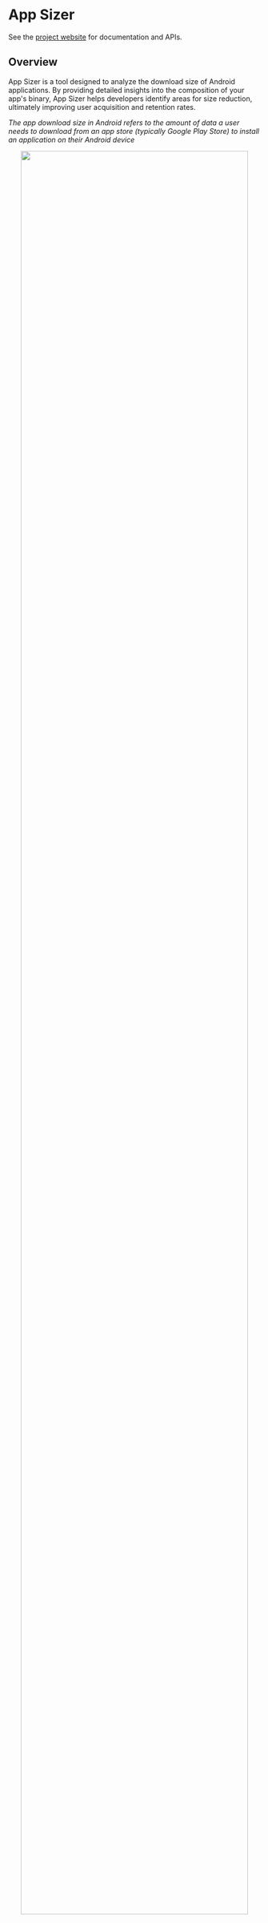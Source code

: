 # App Sizer
See the [project website][app_sizer_website] for documentation and APIs.

## Overview
App Sizer is a tool designed to analyze the download size of Android applications. By providing detailed insights into the composition of your app's binary, App Sizer helps developers identify areas for size reduction, ultimately improving user acquisition and retention rates.

*The app download size in Android refers to the amount of data a user needs to download from an app store (typically Google Play Store) to install an application on their Android device*

<p align="center">
<img src="./docs/images/dashboard.gif" width="95%">
</p>

## Key Features

App Sizer offers comprehensive analysis including:

1. Total app download size
2. Detailed size breakdown
3. Size contribution by teams
4. Module-wise size contribution
5. Size contribution by libraries
6. List of large files

Reports are generated based on the provided Android device specifications. Our [blogpost][blog_post] introduce the tool features

## Quick Start

App Sizer provides two flexible integration methods:

* A Gradle plugin that seamlessly integrates with your Android Gradle project.
* A command-line tool to cater to non-Gradle build systems, offering the same comprehensive features.

  *Note: The command-line option was the original implementation and remains supported for broader compatibility.*

### Gradle Plugin Integration
In root `build.gradle`:

```groovy
buildscript {
  repositories {
    mavenCentral()
  }
  dependencies {
    classpath "com.grab:app-sizer:SNAPSHOT"
  }
}
```
In the app module 's `build.gradle`
```groovy
plugins {
    id "com.grab.sizer" version "<version>"
}

// AppSizer configuration
appSizer {
  // DSL
}
```

To run analysis, execute

```
./gradlew app:appSizeAnalysis[Release|Debug] --no-configure-on-demand --no-configuration-cache
```

For plugin configuration options, see [Plugin Configuration][plugin_doc].

### Cli Tool Integration

1. Download our [Latest Release][latest_release_link] from GitHub
2. Ensure Java 11+ is installed

To run analysis using the command line tool, execute
```text
java -jar cli-all.jar --config-file ./path/to/config/app-size-settings.yml
```

For command line configuration options, see [Commandline Configuration][cli_doc].

## Report Types

App Sizer currently supports three types of reports:

* InfluxDB database (1.x) - It is suitable for CI tracking and enabling the creation of customized dashboards (with visualization tools like Grafana). We provide an InfluxDB and Grafana setup; see our [Docker Setup Guide][grafana_docker_doc].
* Markdown table for convenient local analysis.
* JSON data for compatibility with other platforms.

*The Markdown & Json reports are saved as [option]-report.md in the configured output folder (default: app/build/sizer/reports)*

For more detail on reports, see [Report Detail][report_doc]

## How it works

App Sizer functions as a mapping tool to generate the report. It takes APK, AAR, and JAR files as inputs.

1. **Input parsing**:
   - The tool parses the APK down to file and class levels. It calculates the contribution of each component to the total app download size.
   - Similarly, App Sizer parses AAR and JAR files.
2. **Mapping and Report Generation**:
   - The tool then maps the APK components to their corresponding elements in the AAR and JAR files.
   - Based on this analysis and other metadata, App Sizer generates comprehensive reports detailing size contributions.

## Limitations

App Sizer approximates class download sizes due to Dex structure complexity, and may not accurately attribute sizes for inline functions or uncategorized files. Results should be interpreted as close estimates, best used for identifying trends and relative size comparisons rather than exact measurements.

For more details on limitations, see the [Limitation][limitation_doc].

## Components
* [Gradle Plugin][gradle_plugin]
* [Command line tool][commandline_tool]
* [InfluxDb & Grafana Docker][grafana_docker]

## Contributing

If you find any issues or have suggestions for improvements, please open an issue or submit a pull request to the App Sizer repository.

## License

```
MIT License


Copyright 2024 Grabtaxi Holdings Pte Ltd (GRAB), All rights reserved.


Permission is hereby granted, free of charge, to any person obtaining a copy
of this software and associated documentation files (the "Software"), to deal
in the Software without restriction, including without limitation the rights
to use, copy, modify, merge, publish, distribute, sublicense, and/or sell
copies of the Software, and to permit persons to whom the Software is
furnished to do so, subject to the following conditions:


The above copyright notice and this permission notice shall be included in all
copies or substantial portions of the Software.


THE SOFTWARE IS PROVIDED "AS IS", WITHOUT WARRANTY OF ANY KIND, EXPRESS OR
IMPLIED, INCLUDING BUT NOT LIMITED TO THE WARRANTIES OF MERCHANTABILITY,
FITNESS FOR A PARTICULAR PURPOSE AND NONINFRINGEMENT. IN NO EVENT SHALL THE
AUTHORS OR COPYRIGHT HOLDERS BE LIABLE FOR ANY CLAIM, DAMAGES OR OTHER
LIABILITY, WHETHER IN AN ACTION OF CONTRACT, TORT OR OTHERWISE, ARISING FROM,
OUT OF OR IN CONNECTION WITH THE SOFTWARE OR THE USE OR OTHER DEALINGS IN THE
SOFTWARE

```
[app_sizer_website]: https://grab.github.io/app-sizer/
[report_doc]: https://engineering.grab.com/app-sizer/report/
[plugin_doc]: https://engineering.grab.com/app-sizer/plugin/
[cli_doc]: https://engineering.grab.com/app-sizer/cli/
[grafana_docker_doc]: https://engineering.grab.com/app-sizer/docker/
[limitation_doc]:https://engineering.grab.com/app-sizer/limitation/
[gradle_plugin]: ./gradle-plugin
[commandline_tool]: ./cli
[grafana_docker]: ./docker
[blog_post]: https://engineering.grab.com/project-bonsai
[latest_release_link]: https://github.com/grab/app-sizer/releases







